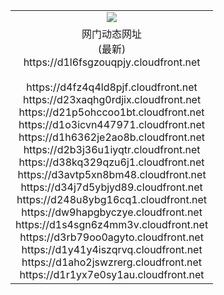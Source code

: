 ﻿<table>
  <tr></tr>
  <tr><td colspan=2 align=center><img src="https://d1l6fsgzouqpjy.cloudfront.net/Up/oGate.jpg" /></td></tr>
  <tr><td colspan=2 align=center>网门动态网址<br/>(最新)
<br>https://d1l6fsgzouqpjy.cloudfront.net
<br/>
<br>https://d4fz4q4ld8pjf.cloudfront.net
<br>https://d23xaqhg0rdjix.cloudfront.net
<br>https://d21p5ohccoo1bt.cloudfront.net
<br>https://d1o3icvn447971.cloudfront.net
<br>https://d1h6362je2ao8b.cloudfront.net
<br>https://d2b3j36u1iyqtr.cloudfront.net
<br>https://d38kq329qzu6j1.cloudfront.net
<br>https://d3avtp5xn8bm48.cloudfront.net
<br>https://d34j7d5ybjyd89.cloudfront.net
<br>https://d248u8ybg16cq1.cloudfront.net
<br>https://dw9hapgbyczye.cloudfront.net
<br>https://d1s4sgn6z4mm3v.cloudfront.net
<br>https://d3rb79oo0agyto.cloudfront.net
<br>https://d1y41y4iszqrvq.cloudfront.net
<br>https://d1aho2jswzrerg.cloudfront.net
<br>https://d1r1yx7e0sy1au.cloudfront.net
    </td>
  </tr>
</table>
